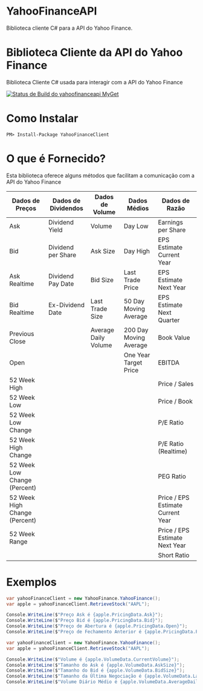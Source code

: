 # YahooFinanceAPI
Biblioteca cliente C# para a API do Yahoo Finance.

# Biblioteca Cliente da API do Yahoo Finance

Biblioteca Cliente C# usada para interagir com a API do Yahoo Finance

[![Status de Build do yahoofinanceapi MyGet](https://www.myget.org/BuildSource/Badge/yahoofinanceapi?identifier=38997d9d-f6c0-4fd6-8f10-caa8cc0eb323)](https://www.myget.org/)

<h1>Como Instalar</h1>

`PM> Install-Package YahooFinanceClient`

<h1>O que é Fornecido?</h1>

Esta biblioteca oferece alguns métodos que facilitam a comunicação com a API do Yahoo Finance

| Dados de Preços                | Dados de Dividendos  | Dados de Volume       | Dados Médios           | Dados de Razão                        |
|--------------------------------|----------------------|-----------------------|------------------------|---------------------------------------|
| Ask                            | Dividend Yield       | Volume                | Day Low                | Earnings per Share                    |
| Bid                            | Dividend per Share   | Ask Size              | Day High               | EPS Estimate Current Year             |
| Ask Realtime                   | Dividend Pay Date    | Bid Size              | Last Trade Price       | EPS Estimate Next Year                |
| Bid Realtime                   | Ex-Dividend Date     | Last Trade Size       | 50 Day Moving Average  | EPS Estimate Next Quarter             |
| Previous Close                 |                      | Average Daily Volume  | 200 Day Moving Average | Book Value                            |
| Open                           |                      |                       | One Year Target Price  | EBITDA                                |
| 52 Week High                   |                      |                       |                        | Price / Sales                         |
| 52 Week Low                    |                      |                       |                        | Price / Book                          |
| 52 Week Low Change             |                      |                       |                        | P/E Ratio                             |
| 52 Week High Change            |                      |                       |                        | P/E Ratio (Realtime)                  |
| 52 Week Low Change (Percent)   |                      |                       |                        | PEG Ratio                             |
| 52 Week High Change (Percent)  |                      |                       |                        | Price / EPS Estimate Current Year     |
| 52 Week Range                  |                      |                       |                        | Price / EPS Estimate Next Year        |
|                                |                      |                       |                        | Short Ratio                           |

<h1>Exemplos</h1>

```csharp
var yahooFinanceClient = new YahooFinance.YahooFinance();
var apple = yahooFinanceClient.RetrieveStock("AAPL");

Console.WriteLine($"Preço Ask é {apple.PricingData.Ask}");
Console.WriteLine($"Preço Bid é {apple.PricingData.Bid}");
Console.WriteLine($"Preço de Abertura é {apple.PricingData.Open}");
Console.WriteLine($"Preço de Fechamento Anterior é {apple.PricingData.PreviousClose}");
```

```csharp
var yahooFinanceClient = new YahooFinance.YahooFinance();
var apple = yahooFinanceClient.RetrieveStock("AAPL");

Console.WriteLine($"Volume é {apple.VolumeData.CurrentVolume}");
Console.WriteLine($"Tamanho do Ask é {apple.VolumeData.AskSize}");
Console.WriteLine($"Tamanho do Bid é {apple.VolumeData.BidSize}");
Console.WriteLine($"Tamanho da Última Negociação é {apple.VolumeData.LastTradeSize}");
Console.WriteLine($"Volume Diário Médio é {apple.VolumeData.AverageDailyVolume}");
```
